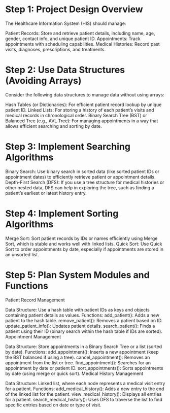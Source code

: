 # Step 1: Project Design Overview

The Healthcare Information System (HIS) should manage:

Patient Records: Store and retrieve patient details, including name, age, gender, contact info, and unique patient ID.
Appointments: Track appointments with scheduling capabilities.
Medical Histories: Record past visits, diagnoses, prescriptions, and treatments.

# Step 2: Use Data Structures (Avoiding Arrays)

Consider the following data structures to manage data without using arrays:

Hash Tables (or Dictionaries): For efficient patient record lookup by unique patient ID.
Linked Lists: For storing a history of each patient’s visits and medical records in chronological order.
Binary Search Tree (BST) or Balanced Tree (e.g., AVL Tree): For managing appointments in a way that allows efficient searching and sorting by date.

# Step 3: Implement Searching Algorithms

Binary Search: Use binary search in sorted data (like sorted patient IDs or appointment dates) to efficiently retrieve patient or appointment details.
Depth-First Search (DFS): If you use a tree structure for medical histories or other nested data, DFS can help in exploring the tree, such as finding a patient’s earliest or latest history entry.

# Step 4: Implement Sorting Algorithms

Merge Sort: Sort patient records by IDs or names efficiently using Merge Sort, which is stable and works well with linked lists.
Quick Sort: Use Quick Sort to order appointments by date, especially if appointments are stored in an unsorted list.

# Step 5: Plan System Modules and Functions

Patient Record Management

Data Structure: Use a hash table with patient IDs as keys and objects containing patient details as values.
Functions:
add_patient(): Adds a new patient to the hash table.
remove_patient(): Removes a patient based on ID.
update_patient_info(): Updates patient details.
search_patient(): Finds a patient using their ID (binary search within the hash table if IDs are sorted).
Appointment Management

Data Structure: Store appointments in a Binary Search Tree or a list (sorted by date).
Functions:
add_appointment(): Inserts a new appointment (keep the BST balanced if using a tree).
cancel_appointment(): Removes an appointment from the list or tree.
find_appointment(): Searches for an appointment by date or patient ID.
sort_appointments(): Sorts appointments by date (using merge or quick sort).
Medical History Management

Data Structure: Linked list, where each node represents a medical visit entry for a patient.
Functions:
add_medical_history(): Adds a new entry to the end of the linked list for the patient.
view_medical_history(): Displays all entries for a patient.
search_medical_history(): Uses DFS to traverse the list to find specific entries based on date or type of visit.